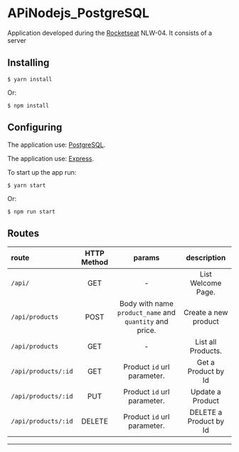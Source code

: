# APiNodejs_PostgreSQL

Application developed during the [Rocketseat](https://rocketseat.com.br/) NLW-04.
It consists of a server 

## Installing
```
$ yarn install
```
Or:
```
$ npm install
```

## Configuring
The application use: [PostgreSQL](https://www.postgresql.org/).

The application use: [Express](https://expressjs.com/pt-br/).

To start up the app run:
```
$ yarn start
```
Or:
```
$ npm run start
```
## Routes
|route|HTTP Method|params|description
|:---|:---:|:---:|:---:
|`/api/`|GET| - |List Welcome Page.
|`/api/products`|POST|Body with name `product_name` and `quantity` and price.|Create a new product
|`/api/products`|GET| - |List all Products.
|`/api/products/:id`|GET|Product `id` url parameter.| Get a Product by Id
|`/api/products/:id`|PUT|Product `id` url parameter.| Update a Product
|`/api/products/:id`|DELETE|Product `id` url parameter.| DELETE a Product by Id

----
